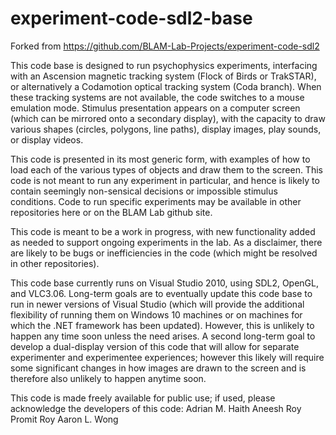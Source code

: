 # experiment-code-sdl2-base
Forked from https://github.com/BLAM-Lab-Projects/experiment-code-sdl2

This code base is designed to run psychophysics experiments, interfacing with an Ascension magnetic tracking system (Flock of Birds or TrakSTAR), or alternatively a Codamotion optical tracking system (Coda branch). When these tracking systems are not available, the code switches to a mouse emulation mode. Stimulus presentation appears on a computer screen (which can be mirrored onto a secondary display), with the capacity to draw various shapes (circles, polygons, line paths), display images, play sounds, or display videos. 

This code is presented in its most generic form, with examples of how to load each of the various types of objects and draw them to the screen. This code is not meant to run any experiment in particular, and hence is likely to contain seemingly non-sensical decisions or impossible stimulus conditions. Code to run specific experiments may be available in other repositories here or on the BLAM Lab github site.

This code is meant to be a work in progress, with new functionality added as needed to support ongoing experiments in the lab. As a disclaimer, there are likely to be bugs or inefficiencies in the code (which might be resolved in other repositories).

This code base currently runs on Visual Studio 2010, using SDL2, OpenGL, and VLC3.06. Long-term goals are to eventually update this code base to run in newer versions of Visual Studio (which will provide the additional flexibility of running them on Windows 10 machines or on machines for which the .NET framework has been updated). However, this is unlikely to happen any time soon unless the need arises. A second long-term goal to develop a dual-display version of this code that will allow for separate experimenter and experimentee experiences; however this likely will require some significant changes in how images are drawn to the screen and is therefore also unlikely to happen anytime soon.

This code is made freely available for public use; if used, please acknowledge the developers of this code:
    Adrian M. Haith
    Aneesh Roy
    Promit Roy
    Aaron L. Wong

